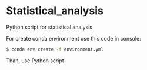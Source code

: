 # Statistical_analysis
Python script for statistical analysis


For create conda environment use this code in console:

```bash
$ conda env create -f environment.yml
```

Than, use Python script

